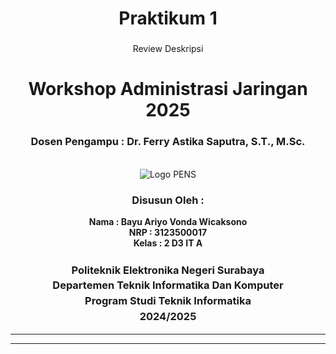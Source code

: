 
<div align="center">
  <h1 class="text-align: center;font-weight: bold">Praktikum 1</h1>
  <h3></h3>Review Deskripsi
  <h1>Workshop Administrasi Jaringan 2025</h1>
  <h3 class="text-align: center;">Dosen Pengampu : Dr. Ferry Astika Saputra, S.T., M.Sc.</h3>
</div>
<br />
<div align="center">
  <img src="https://upload.wikimedia.org/wikipedia/id/4/44/Logo_PENS.png" alt="Logo PENS">
  <h3 style="text-align: center;">Disusun Oleh : </h3>
  <p style="text-align: center;">
  <strong>Nama : Bayu Ariyo Vonda Wicaksono<strong>
  <br><strong>NRP : 3123500017<strong>
  <br><strong>Kelas : 2 D3 IT A<strong>
  </p>

<h3 style="text-align: center;line-height: 1.5">Politeknik Elektronika Negeri Surabaya<br>Departemen Teknik Informatika Dan Komputer<br>Program Studi Teknik Informatika<br>2024/2025</h3>
  <hr><hr>
</div>
